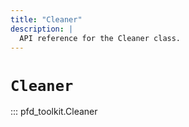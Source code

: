 ```yaml
---
title: "Cleaner"
description: |
  API reference for the Cleaner class.
---
```


# `Cleaner`

::: pfd_toolkit.Cleaner
